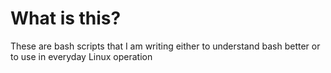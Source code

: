 # What is this?

These are bash scripts that I am writing either to understand bash better or to
use in everyday Linux operation
